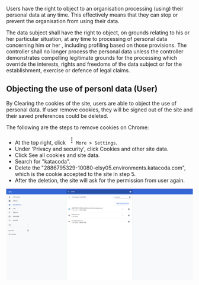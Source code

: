 Users have the right to object to an organisation processing (using) their personal data at any time. This effectively means that they can stop or prevent the organisation from using their data.

The data subject shall have the right to object, on grounds relating to his or her particular situation, at any time to processing of personal data concerning him or her , including profiling based on those provisions. The controller shall no longer process the personal data unless the controller demonstrates compelling legitimate grounds for the processing which override the interests, rights and freedoms of the data subject or for the establishment, exercise or defence of legal claims.

## Objecting the use of personl data (User)
By Clearing the cookies of the site, users are able to object the use of personal data. If user remove cookies, they will be signed out of the site and their saved preferences could be deleted.

The following are the steps to remove cookies on Chrome:
- At the top right, click ![More](https://github.com/joey1136/katacoda-scenarios/blob/main/Area-D/images/step6/settinglogo.png?raw=true)`More > Settings`.
- Under 'Privacy and security', click Cookies and other site data.
- Click See all cookies and site data.
- Search for "katacoda".
- Delete the "2886795329-10080-elsy05.environments.katacoda.com", which is the cookie accepted to the site in step 5.
- After the deletion, the site will ask for the permission from user again.

![CookieDelete](https://github.com/joey1136/katacoda-scenarios/blob/main/Area-D/images/step6/deletecookie.PNG?raw=true)
